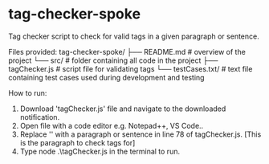 # tag-checker-spoke
Tag checker script to check for valid tags in a given paragraph or sentence.

Files provided:
tag-checker-spoke/
├── README.md             # overview of the project
└── src/                  # folder containing all code in the project
    ├── tagChecker.js     # script file for validating tags
    └── testCases.txt/    # text file containing test cases used during development and testing                

How to run:
1. Download 'tagChecker.js' file and navigate to the downloaded notification.
2. Open file with a code editor e.g. Notepad++, VS Code..
3. Replace '' with a paragraph or sentence in line 78 of tagChecker.js. [This is the paragraph to check tags for]
4. Type node .\tagChecker.js in the terminal to run.

